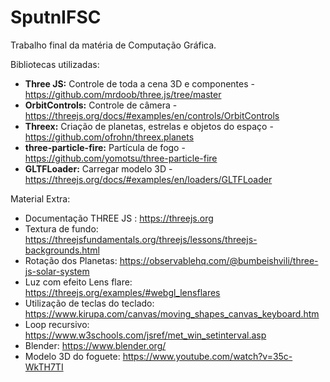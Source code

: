 # SputnIFSC
Trabalho final da matéria de Computação Gráfica.

Bibliotecas utilizadas:
- <b>Three JS:</b> Controle de toda a cena 3D e componentes - https://github.com/mrdoob/three.js/tree/master
- <b>OrbitControls:</b> Controle de câmera - https://threejs.org/docs/#examples/en/controls/OrbitControls 
- <b>Threex:</b> Criação de planetas, estrelas e objetos do espaço - https://github.com/ofrohn/threex.planets
- <b>three-particle-fire:</b> Partícula de fogo - https://github.com/yomotsu/three-particle-fire
- <b>GLTFLoader:</b> Carregar modelo 3D - https://threejs.org/docs/#examples/en/loaders/GLTFLoader


Material Extra:
- Documentação THREE JS : https://threejs.org
- Textura de fundo: https://threejsfundamentals.org/threejs/lessons/threejs-backgrounds.html 
- Rotação dos Planetas: https://observablehq.com/@bumbeishvili/three-js-solar-system
- Luz com efeito Lens flare: https://threejs.org/examples/#webgl_lensflares
- Utilização de teclas do teclado: https://www.kirupa.com/canvas/moving_shapes_canvas_keyboard.htm
- Loop recursivo: https://www.w3schools.com/jsref/met_win_setinterval.asp
- Blender: https://www.blender.org/
- Modelo 3D do foguete: https://www.youtube.com/watch?v=35c-WkTH7TI

